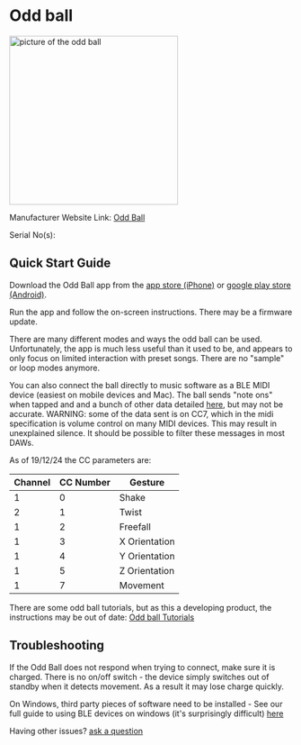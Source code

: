 # Odd ball

<img src="https://oddballism.com/cdn/shop/files/ball_test.png" alt="picture of the odd ball" width="300"/>

Manufacturer Website Link: [Odd Ball](<https://oddballism.com/>)

Serial No(s): 

## Quick Start Guide

Download the Odd Ball app from the [app store (iPhone)](<https://apps.apple.com/us/app/odd-ball/id1453989732>) or [google play store (Android)](<https://play.google.com/store/apps/details?id=com.oddballism.app&hl=en_GB&gl=US>).

Run the app and follow the on-screen instructions. There may be a firmware update.

There are many different modes and ways the odd ball can be used. Unfortunately, the app is much less useful than it used to be, and appears to only focus on limited interaction with preset songs. There are no "sample" or loop modes anymore.

You can also connect the ball directly to music software as a BLE MIDI device (easiest on mobile devices and Mac). The ball sends "note ons" when tapped and and a bunch of other data detailed [here](<https://docs.google.com/document/d/14L2wokwEkl3OIqeRpiXxA0IOLzT7xJSZx7kKNLflzVw/edit?tab=t.0>), but may not be accurate. WARNING: some of the data sent is on CC7, which in the midi specification is volume control on many MIDI devices. This may result in unexplained silence. It should be possible to filter these messages in most DAWs.

As of 19/12/24 the CC parameters are:

| Channel | CC Number | Gesture        |
| ------- | --------- | -------------- |
|    1    | 0         | Shake          |
|    2    | 1 		  | Twist          |
|    1    | 2         | Freefall       |
|    1    | 3         | X Orientation  |
|    1    | 4         | Y Orientation  |
|    1    | 5         | Z Orientation  |
|    1    | 7         | Movement       |


There are some odd ball tutorials, but as this a developing product, the instructions may be out of date:
[Odd ball Tutorials](<https://www.youtube.com/watch?v=T8LEMCSyrb8&list=PLl8Qj7n4CyirhV5Oy4bBT8HhRq_gw9aU3>)

## Troubleshooting

If the Odd Ball does not respond when trying to connect, make sure it is charged. There is no on/off switch - the device simply switches out of standby when it detects movement. As a result it may lose charge quickly.

On Windows, third party pieces of software need to be installed - See our full guide to using BLE devices on windows (it's surprisingly difficult) [here](https://omnimusicsk.github.io/inventory/Guides/Windows%20BLE/Windows%20BLE.html)

Having other issues? [ask a question](<mailto:ChrisBall@omnimusic.org.uk>)
